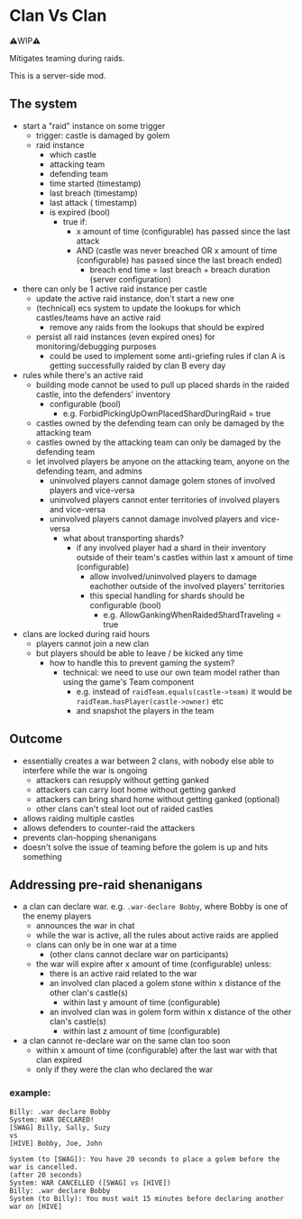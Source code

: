 # Clan Vs Clan

⚠️WIP⚠️

Mitigates teaming during raids.

This is a server-side mod.

## The system
- start a "raid" instance on some trigger
  - trigger: castle is damaged by golem
  - raid instance
    - which castle 
    - attacking team
    - defending team
    - time started (timestamp)
    - last breach (timestamp)
    - last attack ( timestamp)
    - is expired (bool)
      - true if:
        - x amount of time (configurable) has passed since the last attack
        - AND (castle was never breached OR x amount of time (configurable) has passed since the last breach ended)
          - breach end time = last breach + breach duration (server configuration)
- there can only be 1 active raid instance per castle
  - update the active raid instance, don't start a new one
  - (technical) ecs system to update the lookups for which castles/teams have an active raid
    - remove any raids from the lookups that should be expired
  - persist all raid instances (even expired ones) for monitoring/debugging purposes
    - could be used to implement some anti-griefing rules if clan A is getting successfully raided by clan B every day 
- rules while there's an active raid
  - building mode cannot be used to pull up placed shards in the raided castle, into the defenders' inventory
    - configurable (bool)
      - e.g. ForbidPickingUpOwnPlacedShardDuringRaid = true
  - castles owned by the defending team can only be damaged by the attacking team
  - castles owned by the attacking team can only be damaged by the defending team
  - let involved players be anyone on the attacking team, anyone on the defending team, and admins
    - uninvolved players cannot damage golem stones of involved players and vice-versa
    - uninvolved players cannot enter territories of involved players and vice-versa  
    - uninvolved players cannot damage involved players and vice-versa
      - what about transporting shards?
        - if any involved player had a shard in their inventory outside of their team's castles within last x amount of time (configurable)
          - allow involved/uninvolved players to damage eachother outside of the involved players' territories
          - this special handling for shards should be configurable (bool)
            - e.g. AllowGankingWhenRaidedShardTraveling = true
- clans are locked during raid hours
  - players cannot join a new clan 
  - but players should be able to leave / be kicked any time
    - how to handle this to prevent gaming the system?
      - technical: we need to use our own team model rather than using the game's Team component
          - e.g. instead of  `raidTeam.equals(castle->team)` it would be `raidTeam.hasPlayer(castle->owner)` etc
          - and snapshot the players in the team

## Outcome
- essentially creates a war between 2 clans, with nobody else able to interfere while the war is ongoing
  - attackers can resupply without getting ganked
  - attackers can carry loot home without getting ganked
  - attackers can bring shard home without getting ganked (optional)
  - other clans can't steal loot out of raided castles
- allows raiding multiple castles
- allows defenders to counter-raid the attackers
- prevents clan-hopping shenanigans
- doesn't solve the issue of teaming before the golem is up and hits something


## Addressing pre-raid shenanigans
- a clan can declare war. e.g. `.war-declare Bobby`, where Bobby is one of the enemy players
  - announces the war in chat
  - while the war is active, all the rules about active raids are applied
  - clans can only be in one war at a time
    - (other clans cannot declare war on participants) 
  - the war will expire after x amount of time (configurable) unless:
    - there is an active raid related to the war
    - an involved clan placed a golem stone within x distance of the other clan's castle(s)
      - within last y amount of time (configurable)
    - an involved clan was in golem form within x distance of the other clan's castle(s)
      - within last z amount of time (configurable)
- a clan cannot re-declare war on the same clan too soon
  - within x amount of time (configurable) after the last war with that clan expired
  - only if they were the clan who declared the war

### example:
```
Billy: .war declare Bobby
System: WAR DECLARED!
[SWAG] Billy, Sally, Suzy
vs
[HIVE] Bobby, Joe, John

System (to [SWAG]): You have 20 seconds to place a golem before the war is cancelled.
(after 20 seconds)
System: WAR CANCELLED ([SWAG] vs [HIVE])
Billy: .war declare Bobby
System (to Billy): You must wait 15 minutes before declaring another war on [HIVE]
```